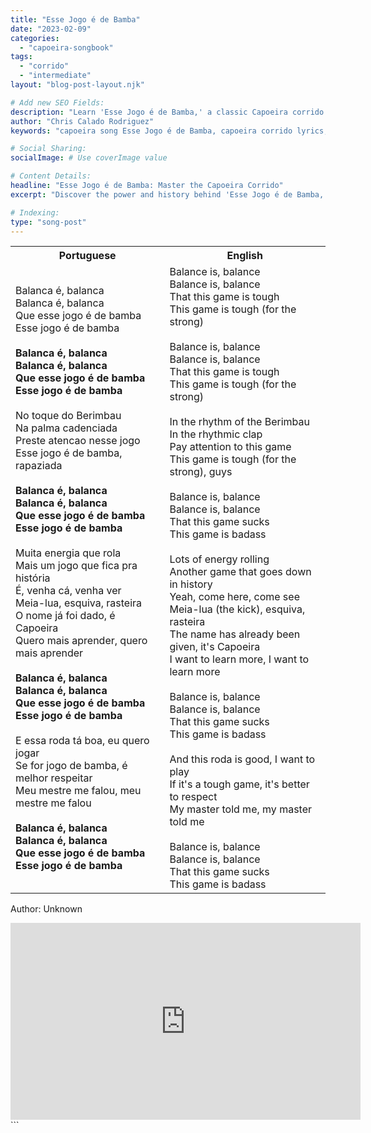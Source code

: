 ```yaml
---
title: "Esse Jogo é de Bamba"
date: "2023-02-09"
categories:
  - "capoeira-songbook"
tags:
  - "corrido"
  - "intermediate"
layout: "blog-post-layout.njk"

# Add new SEO Fields:
description: "Learn 'Esse Jogo é de Bamba,' a classic Capoeira corrido. Explore lyrics, meaning & improve your singing & game!"
author: "Chris Calado Rodriguez"
keywords: "capoeira song Esse Jogo é de Bamba, capoeira corrido lyrics, capoeira music translation, learn capoeira songs, intermediate capoeira songs, traditional capoeira music, how to sing capoeira, meaning of Esse Jogo é de Bamba"

# Social Sharing:
socialImage: # Use coverImage value

# Content Details:
headline: "Esse Jogo é de Bamba: Master the Capoeira Corrido"
excerpt: "Discover the power and history behind 'Esse Jogo é de Bamba,' a fundamental capoeira corrido, and enhance your understanding of this art form."

# Indexing:
type: "song-post"
---
```



<table class="capoeira-table">
    <tr class="header-row">
        <th>Portuguese</th>
        <th>English</th>
    </tr>
    <tr>
        <td>Balanca é, balanca<br>
Balanca é, balanca<br>
Que esse jogo é de bamba<br>
Esse jogo é de bamba<br><br>
<b>Balanca é, balanca<br>
Balanca é, balanca<br>
Que esse jogo é de bamba<br>
Esse jogo é de bamba</b><br><br>
No toque do Berimbau<br>
Na palma cadenciada<br>
Preste atencao nesse jogo<br>
Esse jogo é de bamba, rapaziada<br><br>
<b>Balanca é, balanca<br>
Balanca é, balanca<br>
Que esse jogo é de bamba<br>
Esse jogo é de bamba</b><br><br>
Muita energia que rola<br>
Mais um jogo que fica pra história<br>
É, venha cá, venha ver<br>
Meia-lua, esquiva, rasteira<br>
O nome já foi dado, é Capoeira<br>
Quero mais aprender, quero mais aprender<br><br>
<b>Balanca é, balanca<br>
Balanca é, balanca<br>
Que esse jogo é de bamba<br>
Esse jogo é de bamba</b><br><br>
E essa roda tá boa, eu quero jogar<br>
Se for jogo de bamba, é melhor respeitar<br>
Meu mestre me falou, meu mestre me falou<br><br>
<b>Balanca é, balanca<br>
Balanca é, balanca<br>
Que esse jogo é de bamba<br>
Esse jogo é de bamba</b></td>
        <td>Balance is, balance<br>
Balance is, balance<br>
That this game is tough<br>
This game is tough (for the strong)<br><br>
Balance is, balance<br>
Balance is, balance<br>
That this game is tough<br>
This game is tough (for the strong)<br><br>
In the rhythm of the Berimbau<br>
In the rhythmic clap<br>
Pay attention to this game<br>
This game is tough (for the strong), guys<br><br>
Balance is, balance<br>
Balance is, balance<br>
That this game sucks<br>
This game is badass<br><br>
Lots of energy rolling<br>
Another game that goes down in history<br>
Yeah, come here, come see<br>
Meia-lua (the kick), esquiva, rasteira<br>
The name has already been given, it's Capoeira<br>
I want to learn more, I want to learn more<br><br>
Balance is, balance<br>
Balance is, balance<br>
That this game sucks<br>
This game is badass<br><br>
And this roda is good, I want to play<br>
If it's a tough game, it's better to respect<br>
My master told me, my master told me<br><br>
Balance is, balance<br>
Balance is, balance<br>
That this game sucks<br>
This game is badass</td>
    </tr>
</table>
<figcaption>

Author: Unknown

</figcaption>

<iframe width="560" height="315" src="https://www.youtube.com/embed/YZ2fivFA73M" title="YouTube video player" frameborder="0" allow="accelerometer; autoplay; clipboard-write; encrypted-media; gyroscope; picture-in-picture" allowfullscreen></iframe>
```